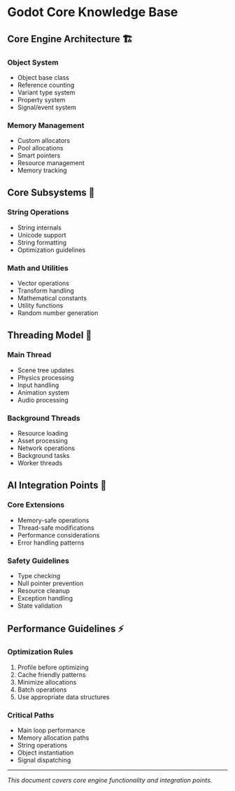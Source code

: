 # Godot Core Knowledge Base

## Core Engine Architecture 🏗️

### Object System
- Object base class
- Reference counting
- Variant type system
- Property system
- Signal/event system

### Memory Management
- Custom allocators
- Pool allocations
- Smart pointers
- Resource management
- Memory tracking

## Core Subsystems 🔧

### String Operations
- String internals
- Unicode support
- String formatting
- Optimization guidelines

### Math and Utilities
- Vector operations
- Transform handling
- Mathematical constants
- Utility functions
- Random number generation

## Threading Model 🔄

### Main Thread
- Scene tree updates
- Physics processing
- Input handling
- Animation system
- Audio processing

### Background Threads
- Resource loading
- Asset processing
- Network operations
- Background tasks
- Worker threads

## AI Integration Points 🤖

### Core Extensions
- Memory-safe operations
- Thread-safe modifications
- Performance considerations
- Error handling patterns

### Safety Guidelines
- Type checking
- Null pointer prevention
- Resource cleanup
- Exception handling
- State validation

## Performance Guidelines ⚡

### Optimization Rules
1. Profile before optimizing
2. Cache friendly patterns
3. Minimize allocations
4. Batch operations
5. Use appropriate data structures

### Critical Paths
- Main loop performance
- Memory allocation paths
- String operations
- Object instantiation
- Signal dispatching

---

*This document covers core engine functionality and integration points.* 